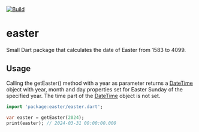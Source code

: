 [![Build](https://github.com/nikolajskov/easter/actions/workflows/easter.yml/badge.svg)](https://github.com/nikolajskov/easter/actions/workflows/easter.yml)


# easter

Small Dart package that calculates the date of Easter from 1583 to 4099.

## Usage

Calling the getEaster() method with a year as parameter returns a [DateTime](https://api.dartlang.org/stable/dart-core/DateTime-class.html) object with year, month and day properties set for Easter Sunday of the specified year. The time part of the [DateTime](https://api.dartlang.org/stable/dart-core/DateTime-class.html) object is not set.

```dart
import 'package:easter/easter.dart';

var easter = getEaster(2024);
print(easter); // 2024-03-31 00:00:00.000
```
